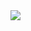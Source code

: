 <div>
  <img align="center" src="https://github-readme-stats.vercel.app/api/top-langs/?username=thiagoDOTjpeg&layout=donut">
  <a href="https://github.com/anuraghazra/github-readme-stats">
</div>
